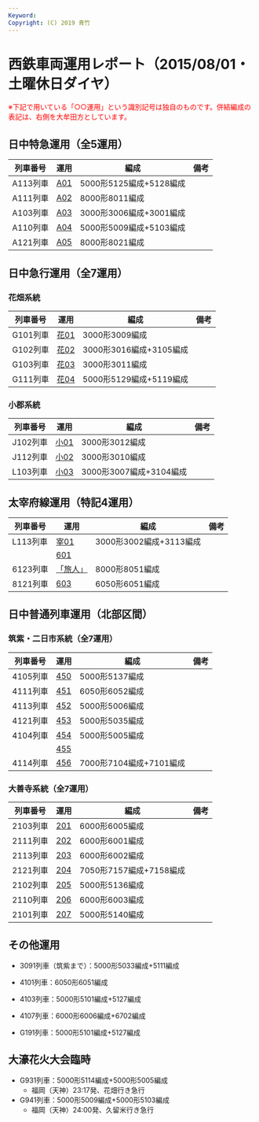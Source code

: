 ```yaml
---
Keyword: 
Copyright: (C) 2019 青竹
---
```


# 西鉄車両運用レポート（2015/08/01・土曜休日ダイヤ）

<span style="color:#FF0000;">※下記で用いている「○○運用」という識別記号は独自のものです。併結編成の表記は、右側を大牟田方としています。</span>

## 日中特急運用（全5運用）

| 列車番号 | 運用 | 編成 | 備考 |
| --- | --- | --- | --- |
| A113列車 | [A01](https://aotake91.net/railway/nishitetsu/dia/20140322/unyoulist-holiday.htm#HA01) | 5000形5125編成+5128編成 |  |
| A111列車 | [A02](https://aotake91.net/railway/nishitetsu/dia/20140322/unyoulist-holiday.htm#HA02) | 8000形8011編成 |  |
| A103列車 | [A03](https://aotake91.net/railway/nishitetsu/dia/20140322/unyoulist-holiday.htm#HA03) | 3000形3006編成+3001編成 |  |
| A110列車 | [A04](https://aotake91.net/railway/nishitetsu/dia/20140322/unyoulist-holiday.htm#HA04) | 5000形5009編成+5103編成 |  |
| A121列車 | [A05](https://aotake91.net/railway/nishitetsu/dia/20140322/unyoulist-holiday.htm#HA05) | 8000形8021編成 |  |

## 日中急行運用（全7運用）

### 花畑系統

| 列車番号 | 運用 | 編成 | 備考 |
| --- | --- | --- | --- |
| G101列車 | [花01](https://aotake91.net/railway/nishitetsu/dia/20140322/unyoulist-holiday.htm#HG01) | 3000形3009編成 |  |
| G102列車 | [花02](https://aotake91.net/railway/nishitetsu/dia/20140322/unyoulist-holiday.htm#HG02) | 3000形3016編成+3105編成 |  |
| G103列車 | [花03](https://aotake91.net/railway/nishitetsu/dia/20140322/unyoulist-holiday.htm#HG03) | 3000形3011編成 |  |
| G111列車 | [花04](https://aotake91.net/railway/nishitetsu/dia/20140322/unyoulist-holiday.htm#HG04) | 5000形5129編成+5119編成 |  |

### 小郡系統

| 列車番号 | 運用 | 編成 | 備考 |
| --- | --- | --- | --- |
| J102列車 | [小01](https://aotake91.net/railway/nishitetsu/dia/20140322/unyoulist-holiday.htm#HJ01) | 3000形3012編成 |  |
| J112列車 | [小02](https://aotake91.net/railway/nishitetsu/dia/20140322/unyoulist-holiday.htm#HJ02) | 3000形3010編成 |  |
| L103列車 | [小03](https://aotake91.net/railway/nishitetsu/dia/20140322/unyoulist-holiday.htm#HJ03) | 3000形3007編成+3104編成 |  |

## 太宰府線運用（特記4運用）

| 列車番号 | 運用 | 編成 | 備考 |
| --- | --- | --- | --- |
| L113列車 | [宰01](https://aotake91.net/railway/nishitetsu/dia/20140322/unyoulist-holiday.htm#HL01) | 3000形3002編成+3113編成 |  |
|  | [601](https://aotake91.net/railway/nishitetsu/dia/20140322/unyoulist-holiday.htm#H601) |  |  |
| 6123列車 | [「旅人」](https://aotake91.net/railway/nishitetsu/dia/20140322/unyoulist-holiday.htm#H602) | 8000形8051編成 |  |
| 8121列車 | [603](https://aotake91.net/railway/nishitetsu/dia/20140322/unyoulist-holiday.htm#H603) | 6050形6051編成 |  |

## 日中普通列車運用（北部区間）

### 筑紫・二日市系統（全7運用）

| 列車番号 | 運用 | 編成 | 備考 |
| --- | --- | --- | --- |
| 4105列車 | [450](https://aotake91.net/railway/nishitetsu/dia/20140322/unyoulist-holiday.htm#H450) | 5000形5137編成 |  |
| 4111列車 | [451](https://aotake91.net/railway/nishitetsu/dia/20140322/unyoulist-holiday.htm#H451) | 6050形6052編成 |  |
| 4113列車 | [452](https://aotake91.net/railway/nishitetsu/dia/20140322/unyoulist-holiday.htm#H452) | 5000形5006編成 |  |
| 4121列車 | [453](https://aotake91.net/railway/nishitetsu/dia/20140322/unyoulist-holiday.htm#H453) | 5000形5035編成 |  |
| 4104列車 | [454](https://aotake91.net/railway/nishitetsu/dia/20140322/unyoulist-holiday.htm#H454) | 5000形5005編成 |  |
|  | [455](https://aotake91.net/railway/nishitetsu/dia/20140322/unyoulist-holiday.htm#H455) |  |  |
| 4114列車 | [456](https://aotake91.net/railway/nishitetsu/dia/20140322/unyoulist-holiday.htm#H456) | 7000形7104編成+7101編成 |  |

### 大善寺系統（全7運用）

| 列車番号 | 運用 | 編成 | 備考 |
| --- | --- | --- | --- |
| 2103列車 | [201](https://aotake91.net/railway/nishitetsu/dia/20140322/unyoulist-holiday.htm#H201) | 6000形6005編成 |  |
| 2111列車 | [202](https://aotake91.net/railway/nishitetsu/dia/20140322/unyoulist-holiday.htm#H202) | 6000形6001編成 |  |
| 2113列車 | [203](https://aotake91.net/railway/nishitetsu/dia/20140322/unyoulist-holiday.htm#H203) | 6000形6002編成 |  |
| 2121列車 | [204](https://aotake91.net/railway/nishitetsu/dia/20140322/unyoulist-holiday.htm#H204) | 7050形7157編成+7158編成 |  |
| 2102列車 | [205](https://aotake91.net/railway/nishitetsu/dia/20140322/unyoulist-holiday.htm#H205) | 5000形5136編成 |  |
| 2110列車 | [206](https://aotake91.net/railway/nishitetsu/dia/20140322/unyoulist-holiday.htm#H206) | 6000形6003編成 |  |
| 2101列車 | [207](https://aotake91.net/railway/nishitetsu/dia/20140322/unyoulist-holiday.htm#H207) | 5000形5140編成 |  |

## その他運用

* 3091列車（筑紫まで）：5000形5033編成+5111編成
* 4101列車：6050形6051編成
* 4103列車：5000形5101編成+5127編成
* 4107列車：6000形6006編成+6702編成

* G191列車：5000形5101編成+5127編成

## 大濠花火大会臨時

* G931列車：5000形5114編成+5000形5005編成
    * 福岡（天神）23:17発、花畑行き急行
* G941列車：5000形5009編成+5000形5103編成
    * 福岡（天神）24:00発、久留米行き急行

